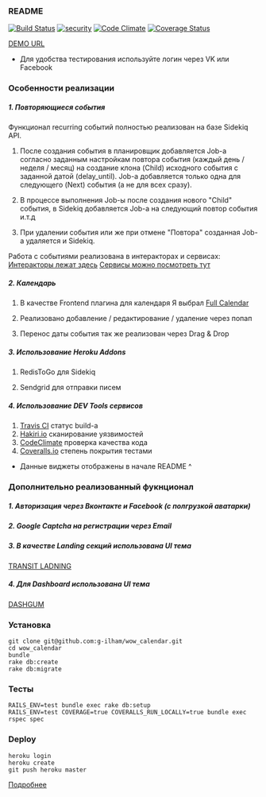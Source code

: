 ### README

[![Build Status](https://api.travis-ci.org/g-ilham/wow_calendar.svg?branch=master)](https://travis-ci.org/g-ilham/wow_calendar)
[![security](https://hakiri.io/github/g-ilham/wow_calendar/master.svg)](http://hakiri.io/github/g-ilham/wow_calendar/master)
[![Code Climate](https://codeclimate.com/repos/565c07d8173b4cc9eb02524a/badges/440c8381e90deb9d9247/gpa.svg)](https://codeclimate.com/repos/565c07d8173b4cc9eb02524a/feed)
[![Coverage Status](https://coveralls.io/repos/g-ilham/wow_calendar/badge.svg?branch=master&service=github)](https://coveralls.io/github/g-ilham/wow_calendar?branch=master)

[DEMO URL](wowcalendar.herokuapp.com)

* Для удобства тестирования используйте логин через VK или Facebook

### Особенности реализации

##### 1. Повторяющиеся события

Функционал recurring событий полностью реализован на базе Sidekiq API.

1) После создания cобытия в планировщик добавляется Job-а согласно
   заданным настройкам повтора события (каждый день / неделя / месяц)
   на создание клона (Child) исходного события с заданной датой (delay_until).
   Job-a добавляется только одна для следующего (Next) события (а не для всех сразу).

2) В процессе выполнения Job-ы после создания нового "Child" события,
   в Sidekiq добавляется Job-a на следующий повтор события и.т.д

3) При удалении события или же при отмене "Повтора" cозданная Job-a удаляется и Sidekiq.

Работа с событиями реализована в интеракторах и сервисах:
[Интеракторы лежат здесь](https://github.com/g-ilham/wow_calendar/tree/master/app/interactors/events)
[Сервисы можно посмотреть тут](https://github.com/g-ilham/wow_calendar/blob/master/app/services/events)

##### 2. Календарь

1) В качестве Frontend плагина для календаря Я выбрал
[Full Calendar](http://fullcalendar.io/)

2) Реализовано добавление / редактирование / удаление через попап

3) Перенос даты события так же реализован через Drag & Drop

##### 3. Использование Heroku Addons

1) RedisToGo для Sidekiq

2) Sendgrid для отправки писем

##### 4. Использование DEV Tools сервисов

1) [Travis CI](https://travis-ci.org/g-ilham/wow_calendar) статус build-a
2) [Hakiri.io](https://hakiri.io/github/g-ilham/wow_calendar/master) сканирование уязвимостей
3) [CodeClimate](https://codeclimate.com) проверка качества кода
4) [Сoveralls.io](https://coveralls.io/github/g-ilham/wow_calendar?branch=master) степень покрытия тестами

* Данные виджеты отображены в начале README ^

### Дополнительно реализованный фукнционал

##### 1. Авторизация через Вконтакте и Facebook (c полгрузкой аватарки)

##### 2. Google Captcha на регистрации через Email

##### 3. В качестве Landing секций использована UI тема

[TRANSIT LADNING](http://templated.co/transit)

##### 4. Для Dashboard использована UI тема

[DASHGUM](http://www.blacktie.co/demo/dashgum/)

### Установка

```
git clone git@github.com:g-ilham/wow_calendar.git
cd wow_calendar
bundle
rake db:create
rake db:migrate
```

### Тесты

```
RAILS_ENV=test bundle exec rake db:setup
RAILS_ENV=test COVERAGE=true COVERALLS_RUN_LOCALLY=true bundle exec rspec spec
```

### Deploy

```
heroku login
heroku create
git push heroku master
```
[Подробнее](https://devcenter.heroku.com/articles/getting-started-with-rails4)
